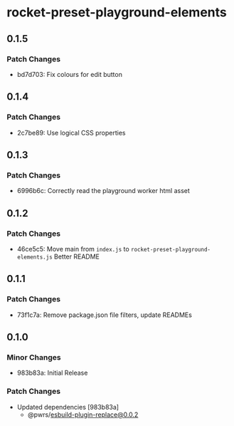 # rocket-preset-playground-elements

## 0.1.5

### Patch Changes

- bd7d703: Fix colours for edit button

## 0.1.4

### Patch Changes

- 2c7be89: Use logical CSS properties

## 0.1.3

### Patch Changes

- 6996b6c: Correctly read the playground worker html asset

## 0.1.2

### Patch Changes

- 46ce5c5: Move main from `index.js` to `rocket-preset-playground-elements.js`
  Better README

## 0.1.1

### Patch Changes

- 73f1c7a: Remove package.json file filters, update READMEs

## 0.1.0

### Minor Changes

- 983b83a: Initial Release

### Patch Changes

- Updated dependencies [983b83a]
  - @pwrs/esbuild-plugin-replace@0.0.2
